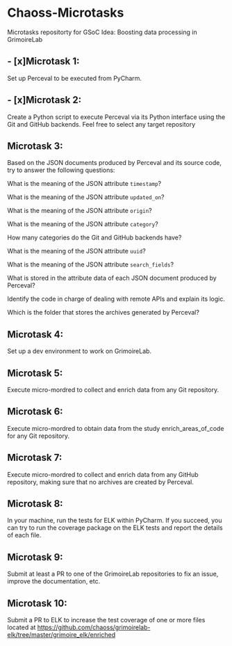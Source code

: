 # Chaoss-Microtasks 

Microtasks repositorty for GSoC Idea: Boosting data processing in GrimoireLab

## - [x]Microtask 1:
Set up Perceval to be executed from PyCharm. 

## - [x]Microtask 2:
Create a Python script to execute Perceval via its Python interface using the Git and GitHub backends. Feel free to select any target repository

## Microtask 3:
Based on the JSON documents produced by Perceval and its source code, try to answer the following questions:

What is the meaning of the JSON attribute `timestamp`?

What is the meaning of the JSON attribute `updated_on`?

What is the meaning of the JSON attribute `origin`?

What is the meaning of the JSON attribute `category`?

How many categories do the Git and GitHub backends have?

What is the meaning of the JSON attribute `uuid`?

What is the meaning of the JSON attribute `search_fields`?

What is stored in the attribute data of each JSON document produced by Perceval?

Identify the code in charge of dealing with remote APIs and explain its logic.

Which is the folder that stores the archives generated by Perceval?

## Microtask 4:
Set up a dev environment to work on GrimoireLab. 

## Microtask 5:
Execute micro-mordred to collect and enrich data from any Git repository.

## Microtask 6:
Execute micro-mordred to obtain data from the study enrich_areas_of_code for any Git repository.


## Microtask 7:
Execute micro-mordred to collect and enrich data from any GitHub repository, making sure that no archives are created by Perceval.


## Microtask 8:
In your machine, run the tests for ELK within PyCharm. If you succeed, you can try to run the coverage package on the ELK tests and report the details of each file.

## Microtask 9:
Submit at least a PR to one of the GrimoireLab repositories to fix an issue, improve the documentation, etc.

## Microtask 10:
Submit a PR to ELK to increase the test coverage of one or more files located at https://github.com/chaoss/grimoirelab-elk/tree/master/grimoire_elk/enriched
